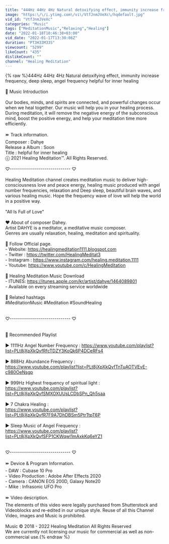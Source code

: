 ```yaml
---
title: "444Hz 44Hz 4Hz Natural detoxifying effect, immunity increase frequency,  helpful for inner healing"
image: "https:\/\/i.ytimg.com\/vi\/VtfJnmJVeXc\/hqdefault.jpg"
vid_id: "VtfJnmJVeXc"
categories: "Music"
tags: ["MeditationMusic","Relaxing","Healing"]
date: "2022-01-18T10:46:38+03:00"
vid_date: "2022-01-17T13:30:06Z"
duration: "PT3H33M33S"
viewcount: "5299"
likeCount: "435"
dislikeCount: ""
channel: "Healing Meditation"
---
```

{% raw %}444Hz 44Hz 4Hz Natural detoxifying effect, immunity increase frequency, deep sleep, angel frequency helpful for inner healing<br /><br />🎵  Music Introduction<br /><br />Our bodies, minds, and spirits are connected, and powerful changes occur when we heal together. Our music will help you in your healing process.<br />During meditation, it will remove the negative energy of the subconscious mind, boost the positive energy, and help your meditation time more efficiently.<br /><br />⏩ Track information.<br />Composer : Dahye<br />Release a Album : Soon<br />Title :  helpful for inner healing<br />ⓒ 2021 Healing Meditation™. All Rights Reserved.<br /><br />♡------------------------------ ♡<br /><br />Healing Meditation channel creates meditation music to deliver high-consciousness love and peace energy, healing music produced with angel number frequencies, relaxation and Deep sleep, beautiful brain waves, and various healing music.  Hope the frequency wave of love will help the world in a positive way.<br /><br />&quot;All Is Full of Love&quot;<br /><br />❤️ About of composer Dahey.<br />Artist DAHYE is a meditator, a meditative music composer.<br />Genres are usually relaxation, healing, meditation and spirituality.<br /><br />🙏  Follow Official page.<br />-  Website: <a rel="nofollow" target="blank" href="https://healingmeditation1111.blogspot.com">https://healingmeditation1111.blogspot.com</a><br />-  Twitter : <a rel="nofollow" target="blank" href="https://twitter.com/HealingMeditat3">https://twitter.com/HealingMeditat3</a><br />-  Instagram :  <a rel="nofollow" target="blank" href="https://www.instagram.com/healing.meditation.1111">https://www.instagram.com/healing.meditation.1111</a><br />-  Youtube: <a rel="nofollow" target="blank" href="https://www.youtube.com/c/HealingMeditation">https://www.youtube.com/c/HealingMeditation</a><br /><br />🎵 Healing Meditation Music Download<br />-  ITUNES: <a rel="nofollow" target="blank" href="https://itunes.apple.com/kr/artist/dahye/1464089801">https://itunes.apple.com/kr/artist/dahye/1464089801</a><br />-  Available on every streaming service worldwide<br /><br />📌 Related hashtags<br />#MeditationMusic #Meditation #SoundHealing<br /><br /><br />♡------------------------------ ♡<br /><br /><br />🎵 Recommended Playlist<br /><br />▶️ 1111Hz Angel Number Frequency : <a rel="nofollow" target="blank" href="https://www.youtube.com/playlist?list=PLt8jXpXkQyfRfcTDZY3KoQk6P4DCeRFs4">https://www.youtube.com/playlist?list=PLt8jXpXkQyfRfcTDZY3KoQk6P4DCeRFs4</a><br /><br />▶️ 888Hz Abundance Frequency : <br /><a rel="nofollow" target="blank" href="https://www.youtube.com/playlist?list=PLt8jXpXkQyfTnTuAOTVEvE-c980OeNsgp">https://www.youtube.com/playlist?list=PLt8jXpXkQyfTnTuAOTVEvE-c980OeNsgp</a><br /><br />▶️ 999Hz Highest frequency of spiritual light  : <br /><a rel="nofollow" target="blank" href="https://www.youtube.com/playlist?list=PLt8jXpXkQyfSMXOXUUsLCDbSPn_Qh5saa">https://www.youtube.com/playlist?list=PLt8jXpXkQyfSMXOXUUsLCDbSPn_Qh5saa</a><br /><br />▶️ 7 Chakra Healing  : <br /><a rel="nofollow" target="blank" href="https://www.youtube.com/playlist?list=PLt8jXpXkQyfR7F9A7DhDBSm5PtrTtpT6P">https://www.youtube.com/playlist?list=PLt8jXpXkQyfR7F9A7DhDBSm5PtrTtpT6P</a><br /><br />▶️ Sleep Music of Angel Frequency :<br /><a rel="nofollow" target="blank" href="https://www.youtube.com/playlist?list=PLt8jXpXkQyfSFP1CKWqwl1mAxkKq6eYZ1">https://www.youtube.com/playlist?list=PLt8jXpXkQyfSFP1CKWqwl1mAxkKq6eYZ1</a><br /><br /><br />♡------------------------------ ♡<br /><br />⏩ Device &amp; Program Information.<br /> - DAW : Cubase 10 Pro<br /> - Video Production : Adobe After Effects 2020 <br /> - Camera : CANON EOS 200D, Galaxy Note20<br /> - Mike :  Infrasonic UFO Pro  <br /><br />⏩ Video description.<br />The elements of this video were legally purchased from Shutterstock and Videoblocks and re-edited in our unique style. Reuse of all this Channel  Video, images and Music is prohibited.<br /><br />Music © 2018 - 2022 Healing Meditation All Rights Reserved<br />We are currently not licensing our music for commercial as well as non-commercial use.{% endraw %}
